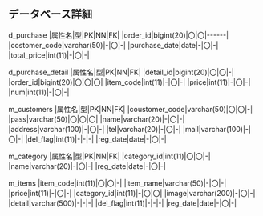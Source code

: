 ## データベース詳細

d_purchase
|属性名|型|PK|NN|FK|
|order_id|bigint(20)|〇|〇|------|
|costomer_code|varchar(50)|-|〇|-|
|purchase_date|date|-|〇|-|
|total_price|int(11)|-|〇|-|

d_purchase_detail
|属性名|型|PK|NN|FK|
|detail_id|bigint(20)|〇|〇|-|
|order_id|bigint(20)|〇|〇|〇|
|item_code|int(11)|-|〇|-|
|price|int(11)|-|〇|-|
|num|int(11)|-|〇|-|

m_customers
|属性名|型|PK|NN|FK|
|coustomer_code|varchar(50)|〇|〇|-|
|pass|varchar(50)|〇|〇|〇|
|name|varchar(20)|-|〇|-|
|address|varchar(100)|-|〇|-|
|tel|varchar(20)|-|〇|-|
|mail|varchar(100)|-|〇|-|
|del_flag|int(11)|-|-|-|
|reg_date|date|-|〇|-|

m_category
|属性名|型|PK|NN|FK|
|category_id|int(11)|〇|〇|-|
|name|varchar(20)|-|〇|-|
|reg_date|date|-|〇|-|

m_items
|item_code|int(11)|〇|〇|-|
|item_name|varchar(50)|-|〇|-|
|price|int(11)|-|〇|-|
|category_id|int(11)|-|〇|〇|
|image|varchar(200)|-|〇|-|
|detail|varchar(500)|-|-|-|
|del_flag|int(11)|-|-|-|
|reg_date|date|-|〇|-|

















